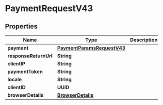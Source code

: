 

# PaymentRequestV43


## Properties

| Name | Type | Description | Notes |
|------------ | ------------- | ------------- | -------------|
|**payment** | [**PaymentParamsRequestV43**](PaymentParamsRequestV43.md) |  |  [optional] |
|**responseReturnUrl** | **String** |  |  [optional] |
|**clientIP** | **String** |  |  [optional] |
|**paymentToken** | **String** |  |  |
|**locale** | **String** |  |  [optional] |
|**clientID** | **UUID** |  |  [optional] |
|**browserDetails** | [**BrowserDetails**](BrowserDetails.md) |  |  [optional] |



